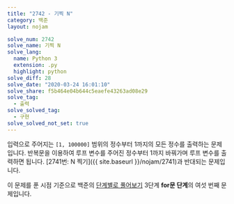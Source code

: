 ```yaml
---
title: "2742 - 기찍 N"
category: 백준
layout: nojam

solve_num: 2742
solve_name: 기찍 N
solve_lang:
  name: Python 3
  extension: .py
  highlight: python
solve_diff: 28
solve_date: "2020-03-24 16:01:10"
solve_share: f5b464e04b644c5eaefe43263ad08e29
solve_tag:
  - 출력
solve_solved_tag:
  - 구현
solve_solved_not_set: true
---
```


입력으로 주어지는 `[1, 100000]` 범위의 정수부터 1까지의 모든 정수를 출력하는 문제입니다. 반복문을 이용하여 루프 변수를 주어진 정수부터 1까지 바꿔가며 루프 변수를 출력하면 됩니다. [2741번: N 찍기]({{ site.baseurl }}/nojam/2741)과 반대되는 문제입니다.

이 문제를 푼 시점 기준으로 백준의 [단계별로 풀어보기](http://noj.am/p/s) 3단계 **for문 단계**의 여섯 번째 문제입니다.
